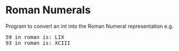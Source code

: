 # Roman Numerals
Program to convert an int into the Roman Numeral representation
e.g.
<pre>
59 in roman is: LIX
93 in roman is: XCIII
</pre>
